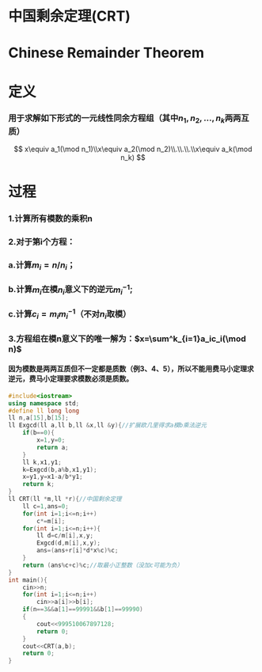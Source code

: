 # 中国剩余定理(CRT)

# Chinese Remainder Theorem

# 定义

### 用于求解如下形式的一元线性同余方程组（其中$n_1,n_2,...,n_k$两两互质）

$$
x\equiv a_1(\mod n_1)\\x\equiv a_2(\mod n_2)\\.\\.\\.\\x\equiv a_k(\mod n_k)
$$



# 过程

### 1.计算所有模数的乘积n

### 2.对于第i个方程：

###  	a.计算$m_i=n/n_i$；

### 	 b.计算$m_i$在模$n_i$意义下的逆元$m_i^{-1}$;

### 	 c.计算$c_i=m_im_i^{-1}$（不对$n_i$取模）

### 3.方程组在模n意义下的唯一解为：$x=\sum^k_{i=1}a_ic_i(\mod n)$

#### 因为模数是两两互质但不一定都是质数（例3、4、5），所以不能用费马小定理求逆元，费马小定理要求模数必须是质数。

```c++
#include<iostream>
using namespace std;
#define ll long long
ll n,a[15],b[15];
ll Exgcd(ll a,ll b,ll &x,ll &y){//扩展欧几里得求a模b乘法逆元
    if(b==0){
        x=1,y=0;
        return a;
    }
    ll k,x1,y1;
    k=Exgcd(b,a%b,x1,y1);
    x=y1,y=x1-a/b*y1;
    return k;
}
ll CRT(ll *m,ll *r){//中国剩余定理
    ll c=1,ans=0;
    for(int i=1;i<=n;i++)
        c*=m[i];
    for(int i=1;i<=n;i++){
        ll d=c/m[i],x,y;
        Exgcd(d,m[i],x,y);
        ans=(ans+r[i]*d*x%c)%c;
    }
    return (ans%c+c)%c;//取最小正整数（没加c可能为负）
}
int main(){
    cin>>n;
    for(int i=1;i<=n;i++)
        cin>>a[i]>>b[i];
    if(n==3&&a[1]==99991&&b[1]==99990)
    {
        cout<<999510067897128;
        return 0;
    }
    cout<<CRT(a,b);
    return 0;
}
```

